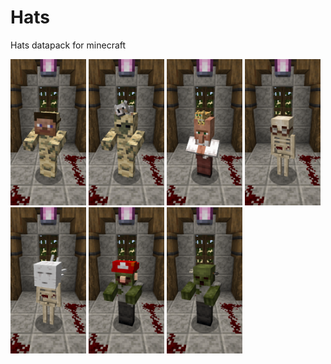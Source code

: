 # Hats
Hats datapack for minecraft

<div>
	<img src="media/showcase_accessories.gif" width="24%"/>
	<img src="media/showcase_animals.gif" width="24%"/>
	<img src="media/showcase_cats.gif" width="24%"/>
	<img src="media/showcase_glasses.gif" width="24%"/>
	<img src="media/showcase_halloween.gif" width="24%"/>
	<img src="media/showcase_mario.gif" width="24%"/>
	<img src="media/showcase_misc.gif" width="24%"/>
</div>
